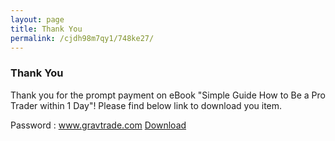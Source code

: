 ```yaml
---
layout: page
title: Thank You 
permalink: /cjdh98m7qy1/748ke27/
---
```


### Thank You

Thank you for the prompt payment on eBook "Simple Guide How to Be a Pro Trader within 1 Day"! Please find below link to download you item.

Password : www.gravtrade.com
<a href="http://www.gravtrade.com/cjdh98m7qy1/Simple%20Guide%20How%20To%20Be%20A%20Pro%20Trader%20In%201%20Day.pdf" rel="nofollow">Download</a>
